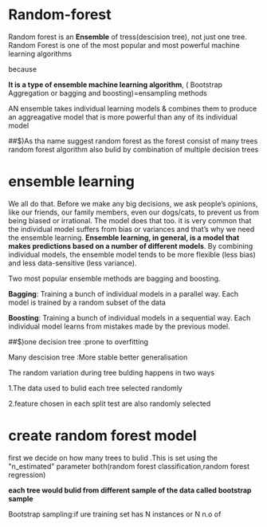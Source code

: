 # Random-forest
Random forest is an **Ensemble** of tress(descision tree), not just one tree. Random Forest is one of the most popular and most powerful machine learning algorithms

because

 **It is a type of ensemble machine learning algorithm**, ( Bootstrap Aggregation or bagging and boosting)=ensampling methods 
 
 AN ensemble takes individual learning models & combines them to produce an aggreagative model that is more powerful than any of its individual model
 
 ##$)As tha name suggest random forest as the forest consist of many trees random forest algorithm also bulid by combination of multiple decision trees
 
 
 # ensemble learning
 We all do that. Before we make any big decisions, we ask people’s opinions, like our friends, our family members, even our dogs/cats, to prevent us from being biased  or irrational.
The model does that too. it is very common that the individual model suffers from bias or variances and that’s why we need the ensemble learning.
**Ensemble learning, in general, is a model that makes predictions based on a number of different models**. By combining individual models, the ensemble model tends to be more flexible (less bias) and less data-sensitive  (less variance).

Two most popular ensemble methods are bagging and boosting.

**Bagging**: Training a bunch of individual models in a parallel way. Each model is trained by a random subset of the data

**Boosting**: Training a bunch of individual models in a sequential way. Each individual model learns from mistakes made by the previous model.

##$)one decision tree :prone to overfitting

Many descision tree :More stable better generalisation

The random variation during tree bulding happens in two ways 

1.The data used to bulid each tree selected randomly

2.feature chosen in each split test are also randomly selected

# create random forest model
first we decide on how many trees to bulid .This is set using the "n_estimated" parameter both(random forest classification,random forest regression)

**each tree would bulid from different sample of the data called bootstrap sample**

Bootstrap sampling:if ure training set has N instances or N n.o of 


